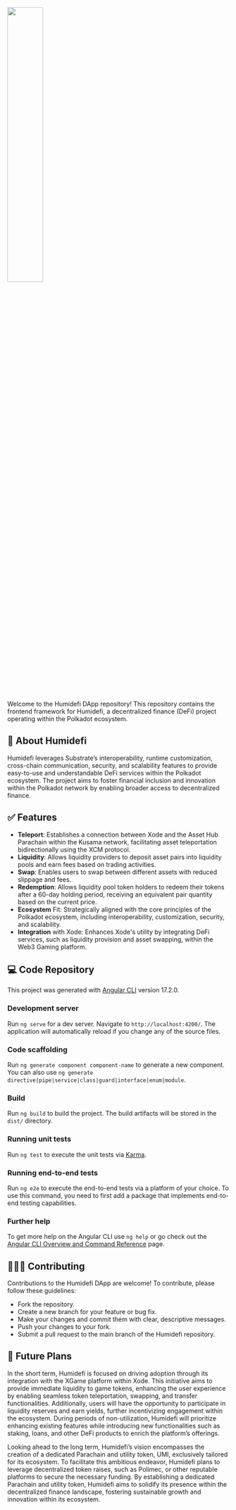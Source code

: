 <img src="https://raw.githubusercontent.com/Humidefi/humidefi-dapp/main/src/assets/img/humedifi_logo_light_mode.png" style="width: 40%" />

Welcome to the Humidefi DApp repository! This repository contains the frontend framework for Humidefi, a decentralized finance (DeFi) project operating within the Polkadot ecosystem.

## 🚀 About Humidefi
Humidefi leverages Substrate’s interoperability, runtime customization, cross-chain communication, security, and scalability features to provide easy-to-use and understandable DeFi services within the Polkadot ecosystem. The project aims to foster financial inclusion and innovation within the Polkadot network by enabling broader access to decentralized finance.

## ✅ Features
* **Teleport**: Establishes a connection between Xode and the Asset Hub Parachain within the Kusama network, facilitating asset teleportation bidirectionally using the XCM protocol.
* **Liquidity**: Allows liquidity providers to deposit asset pairs into liquidity pools and earn fees based on trading activities.
* **Swap**: Enables users to swap between different assets with reduced slippage and fees.
* **Redemption**: Allows liquidity pool token holders to redeem their tokens after a 60-day holding period, receiving an equivalent pair quantity based on the current price.
* **Ecosystem** Fit: Strategically aligned with the core principles of the Polkadot ecosystem, including interoperability, customization, security, and scalability.
* **Integration** with Xode: Enhances Xode's utility by integrating DeFi services, such as liquidity provision and asset swapping, within the Web3 Gaming platform.

## 💻 Code Repository

This project was generated with [Angular CLI](https://github.com/angular/angular-cli) version 17.2.0.

### Development server
Run `ng serve` for a dev server. Navigate to `http://localhost:4200/`. The application will automatically reload if you change any of the source files.

### Code scaffolding
Run `ng generate component component-name` to generate a new component. You can also use `ng generate directive|pipe|service|class|guard|interface|enum|module`.

### Build
Run `ng build` to build the project. The build artifacts will be stored in the `dist/` directory.

### Running unit tests
Run `ng test` to execute the unit tests via [Karma](https://karma-runner.github.io).

### Running end-to-end tests
Run `ng e2e` to execute the end-to-end tests via a platform of your choice. To use this command, you need to first add a package that implements end-to-end testing capabilities.

### Further help
To get more help on the Angular CLI use `ng help` or go check out the [Angular CLI Overview and Command Reference](https://angular.io/cli) page.

## 🧑🏻‍💻 Contributing
Contributions to the Humidefi DApp are welcome! To contribute, please follow these guidelines:

* Fork the repository.
* Create a new branch for your feature or bug fix.
* Make your changes and commit them with clear, descriptive messages.
* Push your changes to your fork.
* Submit a pull request to the main branch of the Humidefi repository.

## 📝 Future Plans
In the short term, Humidefi is focused on driving adoption through its integration with the XGame platform within Xode. This initiative aims to provide immediate liquidity to game tokens, enhancing the user experience by enabling seamless token teleportation, swapping, and transfer functionalities. Additionally, users will have the opportunity to participate in liquidity reserves and earn yields, further incentivizing engagement within the ecosystem. During periods of non-utilization, Humidefi will prioritize enhancing existing features while introducing new functionalities such as staking, loans, and other DeFi products to enrich the platform’s offerings.

Looking ahead to the long term, Humidefi’s vision encompasses the creation of a dedicated Parachain and utility token, UMI, exclusively tailored for its ecosystem. To facilitate this ambitious endeavor, Humidefi plans to leverage decentralized token raises, such as Polimec, or other reputable platforms to secure the necessary funding. By establishing a dedicated Parachain and utility token, Humidefi aims to solidify its presence within the decentralized finance landscape, fostering sustainable growth and innovation within its ecosystem.
